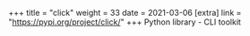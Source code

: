 +++
title = "click"
weight = 33
date = 2021-03-06
[extra]
link = "https://pypi.org/project/click/"
+++
Python library - CLI toolkit

